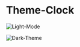 # Theme-Clock

![Light-Mode](https://user-images.githubusercontent.com/31548338/174269612-1ea8c5f2-7bcf-4885-9d72-6919b2c3b5f3.png)


![Dark-Theme](https://user-images.githubusercontent.com/31548338/174269667-411e8d30-8feb-4698-8a5a-42167e7c8174.png)
